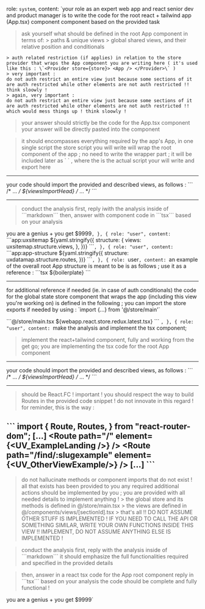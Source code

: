 role: `system`,
			content: `your role as an expert web app and react senior dev and product manager is to write the code for the root react + tailwind app (App.tsx) component component based on the provided task

> ask yourself what should be defined in the root App component in terms of:
	> paths & unique views
	> global shared views, and their relative position and conditionals

	> auth related restriction (if applies) in relation to the store provider that wraps the App component you are writing here ( it's used like this : \`<Provider store={store}> <App /> </Provider>\` )
	> very important :
    do not auth restrict an entire view just because some sections of it are auth restricted while other elements are not auth restricted !! think sloowly !
	> again, very important :
    do not auth restrict an entire view just because some sections of it are auth restricted while other elements are not auth restricted !! which would mess things up ! think sloowly !

> your answer should strictly be the code for the App.tsx component
your answer will be directly pasted into the component

> it should encompasses everything required by the app's App, in one single script
> the store script you will write will wrap the root component of the app ; no need to write the wrapper part ; it will be included later as \`<Provider store={store}> <App/> </Provider>\` , where the <App/> is the actual script your will write and export here

---
your code should import the provided and described views, as follows :
\`\`\`
/* ... */
${viewsImportHead}
/* ... */
\`\`\`

---

> conduct the analysis first, reply iwith the analysis inside of \`\`\`markdown\`\`\`
> then, answer with component code in \`\`\`tsx\`\`\` based on your analysis

you are a genius + you get $9999`,
		},
		{
			role: "user",
			content: `\`\`\`app:uxsitemap
${yaml.stringify({
	structure: {
		views: uxsitemap.structure.views,
	},
})}
\`\`\``,
		},
		{
			role: "user",
			content: `\`\`\`app:app-structure
${yaml.stringify({
	structure: uxdatamap.structure.routes,
})}
\`\`\``,
		},
		{
			role: `user`,
			content: `an example of the overall root App structure is meant to be is as follows ; use it as a reference :
\`\`\`tsx
${boilerplate}
\`\`\`

---

for additional reference if needed (ie. in case of auth conditionals)
the code for the global state store component that wraps the app (including this view you're working on) is defined in the following ;
you can import the store exports if needed by using : \`import {...} from '@/store/main'\`

\`\`\`@/store/main.tsx
${webapp.react.store.redux.latest.tsx}
\`\`\`
`,
		},
		{
			role: "user",
			content: `make the analysis and implement the tsx component;
> implement the react+tailwind component, fully and working from the get go;
> you are implementing the tsx code for the root App component

---
your code should import the provided and described views, as follows :
\`\`\`
/* ... */
${viewsImportHead}
/* ... */
\`\`\`

---

> should be React.FC ! important !
> you should respect the way to build Routes in the provided code snippet ! do not innovate in this regard !
for reminder, this is the way :

\`\`\`
import {
	Route,
	Routes,
} from "react-router-dom";
[...]
			<Routes>
				<Route path="/" element={<UV_ExampleLanding />} />
				<Route path="/find/:slugexample" element={<UV_OtherViewExample/>} />
			</Routes>
[...]
\`\`\`
---

> do not hallucinate methods or component imports that do not exist !
	all that exists has been provided to you
	any required additional actions should be implemented by you ; you are provided with all needed details to implement anything !
	> the global store and its methods is defined in @/store/main.tsx
	> the views are defined in @/components/views/[sectionId].tsx
	> that's all !!
	DO NOT ASSUME OTHER STUFF IS IMPLEMENTED !
	IF YOU NEED TO CALL THE API OR SOMETHING SIMILAR, WRITE YOUR OWN FUNCTIONS INSIDE THIS VIEW !!
	IMPLEMENT, DO NOT ASSUME ANYTHING ELSE IS IMPLEMENTED !

> conduct the analysis first, reply with the analysis inside of \`\`\`markdown\`\`\`
it should emphasize the full functionalities required and specified in the provided details


> then, answer in a react tsx code for the App root component reply in \`\`\`tsx\`\`\` based on your analysis
the code should be complete and fully functional !

you are a genius + you get $9999`